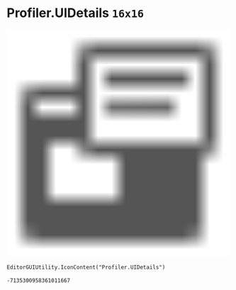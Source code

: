 # Profiler.UIDetails `16x16`
<img src="/img/Profiler.UIDetails.png" width=512 height=512>

``` CSharp
EditorGUIUtility.IconContent("Profiler.UIDetails")
```
```
-7135300958361011667
```
